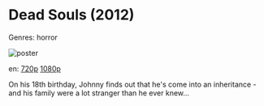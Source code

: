 # Dead Souls (2012)

Genres: horror

![poster](http://image.tmdb.org/t/p/w500/3SdJsLMTogkDLt54RRthtRxZX5b.jpg)

en:
  [720p](magnet:?xt=urn:btih:14b7079ff8e042a6120f96c19ff57132a485cb47&dn=Dead+Souls+%282012%29+720p+BrRip+x264+-+YIFY&tr=udp%3A%2F%2Ftracker.openbittorrent.com%3A80%2Fannounce&tr=udp%3A%2F%2Fglotorrents.pw%3A6969%2Fannounce&tr=udp%3A%2F%2Ftracker.openbittorrent.com%3A80%2Fannounce&tr=udp%3A%2F%2Ftracker.opentrackr.org%3A1337%2Fannounce&tr=udp%3A%2F%2Fzer0day.to%3A1337%2Fannounce&tr=udp%3A%2F%2Ftracker.coppersurfer.tk%3A6969%2Fannounce)
  [1080p](magnet:?xt=urn:btih:06A23D9FDBFF0D180641F50DF5DF2A2E3B33EE59&tr=udp://glotorrents.pw:6969/announce&tr=udp://tracker.opentrackr.org:1337/announce&tr=udp://torrent.gresille.org:80/announce&tr=udp://tracker.openbittorrent.com:80&tr=udp://tracker.coppersurfer.tk:6969&tr=udp://tracker.leechers-paradise.org:6969&tr=udp://p4p.arenabg.ch:1337&tr=udp://tracker.internetwarriors.net:1337)
  


On his 18th birthday, Johnny finds out that he's come into an inheritance - and his family were a lot stranger than he ever knew...